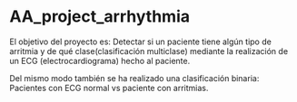 # AA_project_arrhythmia

El objetivo del proyecto es:
Detectar si un paciente tiene algún tipo de arritmia y de qué clase(clasificación multiclase) mediante
la realización de un ECG (electrocardiograma) hecho al paciente.

Del mismo modo también se ha realizado una clasificación binaria:
Pacientes con ECG normal vs paciente con arritmias.
